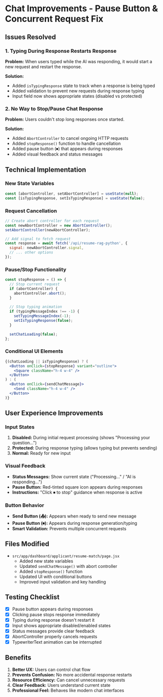 # Chat Improvements - Pause Button & Concurrent Request Fix

## Issues Resolved

### 1. **Typing During Response Restarts Response**
**Problem:** When users typed while the AI was responding, it would start a new request and restart the response.

**Solution:** 
- Added `isTypingResponse` state to track when a response is being typed
- Added validation to prevent new requests during response typing
- Input field now shows appropriate states (disabled vs protected)

### 2. **No Way to Stop/Pause Chat Response**
**Problem:** Users couldn't stop long responses once started.

**Solution:**
- Added `AbortController` to cancel ongoing HTTP requests
- Added `stopResponse()` function to handle cancellation
- Added pause button (⏹) that appears during responses
- Added visual feedback and status messages

## Technical Implementation

### New State Variables
```jsx
const [abortController, setAbortController] = useState(null);
const [isTypingResponse, setIsTypingResponse] = useState(false);
```

### Request Cancellation
```jsx
// Create abort controller for each request
const newAbortController = new AbortController();
setAbortController(newAbortController);

// Add signal to fetch request
const response = await fetch('/api/resume-rag-python', {
  signal: newAbortController.signal,
  // ... other options
});
```

### Pause/Stop Functionality
```jsx
const stopResponse = () => {
  // Stop current request
  if (abortController) {
    abortController.abort();
  }
  
  // Stop typing animation
  if (typingMessageIndex !== -1) {
    setTypingMessageIndex(-1);
    setIsTypingResponse(false);
  }
  
  setChatLoading(false);
};
```

### Conditional UI Elements
```jsx
{(chatLoading || isTypingResponse) ? (
  <Button onClick={stopResponse} variant="outline">
    <Square className="h-4 w-4" />
  </Button>
) : (
  <Button onClick={sendChatMessage}>
    <Send className="h-4 w-4" />
  </Button>
)}
```

## User Experience Improvements

### Input States
1. **Disabled:** During initial request processing (shows "Processing your question...")
2. **Protected:** During response typing (allows typing but prevents sending)
3. **Normal:** Ready for new input

### Visual Feedback
- **Status Messages:** Show current state ("Processing..." / "AI is responding...")
- **Pause Button:** Red-tinted square icon appears during responses
- **Instructions:** "Click ⏹ to stop" guidance when response is active

### Button Behavior
- **Send Button (📤):** Appears when ready to send new message
- **Pause Button (⏹):** Appears during response generation/typing
- **Smart Validation:** Prevents multiple concurrent requests

## Files Modified
- `src/app/dashboard/applicant/resume-match/page.jsx`
  - Added new state variables
  - Updated `sendChatMessage()` with abort controller
  - Added `stopResponse()` function
  - Updated UI with conditional buttons
  - Improved input validation and key handling

## Testing Checklist
- [x] Pause button appears during responses
- [x] Clicking pause stops response immediately
- [x] Typing during response doesn't restart it
- [x] Input shows appropriate disabled/enabled states
- [x] Status messages provide clear feedback
- [x] AbortController properly cancels requests
- [x] TypewriterText animation can be interrupted

## Benefits
1. **Better UX:** Users can control chat flow
2. **Prevents Confusion:** No more accidental response restarts
3. **Resource Efficiency:** Can cancel unnecessary requests
4. **Clear Feedback:** Users understand current state
5. **Professional Feel:** Behaves like modern chat interfaces

